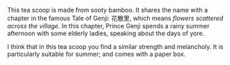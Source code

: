 This tea scoop is made from sooty bamboo. It shares the name with a chapter in the famous Tale of Genji: 花散里, which means *flowers scattered across the village*. In this chapter, Prince Genji spends a rainy summer afternoon with some elderly ladies, speaking about the days of yore.

I think that in this tea scoop you find a similar strength and melancholy. It is particularly suitable for summer; and comes with a paper box.
